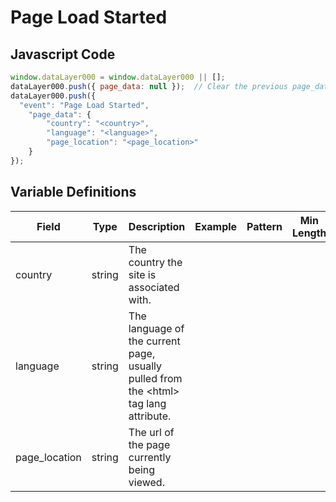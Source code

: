 # Page Load Started

### 

## Javascript Code
```js
window.dataLayer000 = window.dataLayer000 || [];
dataLayer000.push({ page_data: null });  // Clear the previous page_data object.
dataLayer000.push({
  "event": "Page Load Started",
    "page_data": {
        "country": "<country>",
        "language": "<language>",
        "page_location": "<page_location>"
    }
});
```

## Variable Definitions

|Field|Type|Description|Example|Pattern|Min Length|Max Length|Minimum|Maximum|Multiple Of|
| --- | --- | --- | --- | --- | --- | --- | --- | --- | --- |
|country|string|The country the site is associated with.||||||||
|language|string|The language of the current page, usually pulled from the &lt;html&gt; tag lang attribute.||||||||
|page_location|string|The url of the page currently being viewed.||||||||




